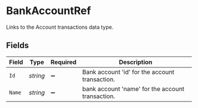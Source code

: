 # BankAccountRef

Links to the Account transactions data type.


## Fields

| Field                                            | Type                                             | Required                                         | Description                                      |
| ------------------------------------------------ | ------------------------------------------------ | ------------------------------------------------ | ------------------------------------------------ |
| `Id`                                             | *string*                                         | :heavy_minus_sign:                               | Bank account 'id' for the account transaction.   |
| `Name`                                           | *string*                                         | :heavy_minus_sign:                               | bank account 'name' for the account transaction. |